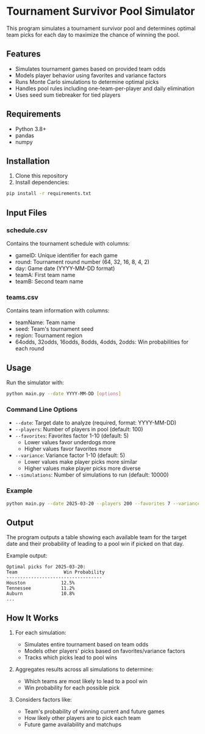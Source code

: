 # Tournament Survivor Pool Simulator

This program simulates a tournament survivor pool and determines optimal team picks for each day to maximize the chance of winning the pool.

## Features

- Simulates tournament games based on provided team odds
- Models player behavior using favorites and variance factors
- Runs Monte Carlo simulations to determine optimal picks
- Handles pool rules including one-team-per-player and daily elimination
- Uses seed sum tiebreaker for tied players

## Requirements

- Python 3.8+
- pandas
- numpy

## Installation

1. Clone this repository
2. Install dependencies:
```bash
pip install -r requirements.txt
```

## Input Files

### schedule.csv
Contains the tournament schedule with columns:
- gameID: Unique identifier for each game
- round: Tournament round number (64, 32, 16, 8, 4, 2)
- day: Game date (YYYY-MM-DD format)
- teamA: First team name
- teamB: Second team name

### teams.csv
Contains team information with columns:
- teamName: Team name
- seed: Team's tournament seed
- region: Tournament region
- 64odds, 32odds, 16odds, 8odds, 4odds, 2odds: Win probabilities for each round

## Usage

Run the simulator with:

```bash
python main.py --date YYYY-MM-DD [options]
```

### Command Line Options

- `--date`: Target date to analyze (required, format: YYYY-MM-DD)
- `--players`: Number of players in pool (default: 100)
- `--favorites`: Favorites factor 1-10 (default: 5)
  - Lower values favor underdogs more
  - Higher values favor favorites more
- `--variance`: Variance factor 1-10 (default: 5)
  - Lower values make player picks more similar
  - Higher values make player picks more diverse
- `--simulations`: Number of simulations to run (default: 10000)

### Example

```bash
python main.py --date 2025-03-20 --players 200 --favorites 7 --variance 3
```

## Output

The program outputs a table showing each available team for the target date and their probability of leading to a pool win if picked on that day.

Example output:
```
Optimal picks for 2025-03-20:
Team                 Win Probability
-----------------------------------
Houston             12.5%
Tennessee           11.2%
Auburn              10.8%
...
```

## How It Works

1. For each simulation:
   - Simulates entire tournament based on team odds
   - Models other players' picks based on favorites/variance factors
   - Tracks which picks lead to pool wins
   
2. Aggregates results across all simulations to determine:
   - Which teams are most likely to lead to a pool win
   - Win probability for each possible pick

3. Considers factors like:
   - Team's probability of winning current and future games
   - How likely other players are to pick each team
   - Future game availability and matchups 